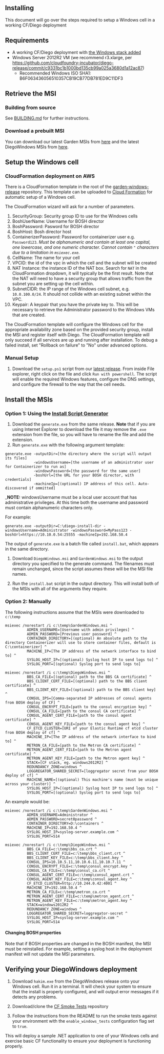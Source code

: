 ## Installing

This document will go over the steps required to setup a Windows cell in a
working CF/Diego deployment

## Requirements

- A working CF/Diego deployment with [the Windows stack added](https://github.com/cloudfoundry-incubator/diego-release/blob/9daae2c5ecff2ee8a9f67e3858e5d797815326ff/stubs-for-cf-release/enable_diego_windows_in_cc.yml)
- Windows Server 2012R2 VM (we recommend r3.xlarge, per https://github.com/cloudfoundry-incubator/diego-release/commit/c9331bc1b1000bd135cb99a025a3680d1a12ac87)
  - Recommended Windows ISO SHA1: B6F063436056510357CB19CB77DB781ED9C11DF3

## Retrieve the MSI

### Building from source

See [BUILDING.md](BUILDING.md) for further instructions.

### Download a prebuilt MSI

You can download our latest Garden MSIs from
[here](https://github.com/cloudfoundry-incubator/garden-windows-release/releases/latest)
and the latest DiegoWindows MSIs from
[here](https://github.com/cloudfoundry-incubator/diego-windows-release/releases/latest).

## Setup the Windows cell

### CloudFormation deployment on AWS

There is a CloudFormation template in the root of the
[garden-windows-release](https://github.com/cloudfoundry-incubator/diego-windows-release/)
repository. This template can be uploaded to [Cloud
Formation](https://console.aws.amazon.com/cloudformation/home) for automatic
setup of a Windows cell.

The CloudFormation wizard will ask for a number of parameters.

1. SecurityGroup: Security group ID to use for the Windows cells
1. BoshUserName: Username for BOSH director
1. BoshPassword: Pasword for BOSH director
1. BoshHost: Bosh director host
1. ContainerizerPassword: Password for containerizer user e.g. `Password123`. _Must be alphanumeric and contain at least one capital, one lowercase, and one numeric character. Cannot contain `"` characters due to a limitation in `msiexec.exe`._
1. CellName: The name for your cell
1. VPCID: the id of the vpc in which the cell and the subnet will be created
1. NAT Instance: the instance ID of the NAT box. Search for `NAT` in the CloudFormation dropdown, it will typically be the first result. Note that the NAT will need to have a security group that allows traffic from the subnet you are setting up the cell within.
1. SubnetCIDR: the IP range of the Windows cell subnet, e.g. `10.0.100.0/24`. It should not collide with an existing subnet within the VPC.
1. Keypair: A keypair that you have the private key to. This will be necessary to retrieve the Administrator password to the Windows VMs that are created.

The CloudFormation template will configure the Windows cell for the
appropriate availability zone based on the provided security group, install the
MSI and register itself with Diego. The CloudFormation template will only
succeed if all services are up and running after installation. To debug a
failed install, set "Rollback on failure" to "No" under advanced options.

### Manual Setup

1. Download the `setup.ps1` script from
our [latest release](https://github.com/cloudfoundry-incubator/garden-windows-release/releases/latest).
From inside File explorer, right click on the file and click `Run with powershell`.
The script will enable the required Windows features, 
configure the DNS settings, and configure the firewall to the way that the cell needs.

## Install the MSIs

### Option 1: Using the [Install Script Generator](https://github.com/cloudfoundry-incubator/greenhouse-install-script-generator)

1. Download the `generate.exe` from the same release. **Note** that if you are using Internet Explorer to download the file it may remove the `.exe` extension from the file, so you will have to rename the file and add the extension.
2. Run `generate.exe` with the following argument template:

```
generate.exe -outputDir=[the directory where the script will output its files]
             -windowsUsername=[the username of an administrator user for Containerizer to run as]
             -windowsPassword=[the password for the same user] 
             -boshUrl=[the URL for your BOSH director, with credentials]
             -machineIp=[(optional) IP address of this cell. Auto-discovered if ommitted]
```

_**NOTE:**  windowsUsername must be a local user account that has administrative privileges. At this time both the username and password must contain alphanumeric characters only.

For example:

```
generate.exe -outputDir=C:\diego-install-dir -windowsUsername=Administrator -windowsPassword=MyPass123 -boshUrl=https://10.10.0.54:25555 -machineIp=192.168.50.4
```

The output of `generate.exe` is a batch file called `install.bat`, which appears in the same directory.


1. Download `DiegoWindows.msi` and `GardenWindows.msi` to the output directory
you specified to the generate command. The filenames must remain unchanged, 
since the script assumes these will be the MSI file names.

1. Run the `install.bat` script in the output directory. This will install
both of the MSIs with all of the arguments they require.

### Option 2: Manually

The following instructions assume that the MSIs were downloaded to `c:\temp`

```
msiexec /norestart /i c:\temp\GardenWindows.msi ^
          ADMIN_USERNAME=[Username with admin privileges] ^
          ADMIN_PASSWORD=[Previous user password] ^
          CONTAINER_DIRECTORY=[(optional) An absolute path to the directory Containerizer will use to store container files, default is C:\containerizer] ^
          MACHINE_IP=[The IP address of the network interface to bind to] ^
          SYSLOG_HOST_IP=[(optional) Syslog host IP to send logs to] ^
          SYSLOG_PORT=[(optional) Syslog port to send logs to]

msiexec /norestart /i c:\temp\DiegoWindows.msi ^
          BBS_CA_FILE=[(optional) path to the BBS CA certificate] ^
          BBS_CLIENT_CERT_FILE=[(optional) path to the BBS client certificate] ^
          BBS_CLIENT_KEY_FILE=[(optional) path to the BBS client key] ^
          CONSUL_IPS=[Comma-separated IP addresses of consul agents from BOSH deploy of CF] ^
          CONSUL_ENCRYPT_FILE=[path to the consul encryption key] ^
          CONSUL_CA_FILE=[path to the consul CA certificate] ^
          CONSUL_AGENT_CERT_FILE=[path to the consul agent certificate] ^
          CONSUL_AGENT_KEY_FILE=[path to the consul agent key] ^
          CF_ETCD_CLUSTER=[URI of your Elastic Runtime cf etcd cluster from BOSH deploy of cf] ^
          MACHINE_IP=[The IP address of the network interface to bind to] ^
          METRON_CA_FILE=[path to the Metron CA certificate] ^
          METRON_AGENT_CERT_FILE=[path to the Metron agent certificate] ^
          METRON_AGENT_KEY_FILE=[path to the Metron agent key] ^
          STACK=[CF stack, eg. windows2012R2] ^
          REDUNDANCY_ZONE=windows ^
          LOGGREGATOR_SHARED_SECRET=[loggregator secret from your BOSH deploy of cf] ^
          MACHINE_NAME=[(optional) This machine's name (must be unique across your cluster)] ^
          SYSLOG_HOST_IP=[(optional) Syslog host IP to send logs to] ^
          SYSLOG_PORT=[(optional) Syslog port to send logs to]
```

An example would be:

```
msiexec /norestart /i c:\temp\GardenWindows.msi ^
          ADMIN_USERNAME=Administrator ^
          ADMIN_PASSWORD=secret0password ^
          CONTAINER_DIRECTORY=D:\containers ^
          MACHINE_IP=192.168.50.4 ^
          SYSLOG_HOST_IP=syslog-server.example.com ^
          SYSLOG_PORT=514

msiexec /norestart /i c:\temp\DiegoWindows.msi ^
          BBS_CA_FILE=c:\temp\bbs_ca.crt ^
          BBS_CLIENT_CERT_FILE=c:\temp\bbs_client.crt ^
          BBS_CLIENT_KEY_FILE=c:\temp\bbs_client.key ^
          CONSUL_IPS=10.10.5.11,10.10.6.11,10.10.7.11 ^
          CONSUL_ENCRYPT_FILE=c:\temp\consul_encrypt.key ^
          CONSUL_CA_FILE=c:\temp\consul_ca.crt ^
          CONSUL_AGENT_CERT_FILE=c:\temp\consul_agent.crt ^
          CONSUL_AGENT_KEY_FILE=c:\temp\consul_agent.key ^
          CF_ETCD_CLUSTER=http://10.244.0.42:4001 ^
          MACHINE_IP=192.168.50.4 ^
          METRON_CA_FILE=c:\temp\metron_ca.crt ^
          METRON_AGENT_CERT_FILE=c:\temp\metron_agent.crt ^
          METRON_AGENT_KEY_FILE=c:\temp\metron_agent.key ^
          STACK=windows2012R2 ^
          REDUNDANCY_ZONE=windows ^
          LOGGREGATOR_SHARED_SECRET=loggregator-secret ^
          SYSLOG_HOST_IP=syslog-server.example.com ^
          SYSLOG_PORT=514
```

#### Changing BOSH properties

Note that if BOSH properties are changed in the BOSH manifest, the MSI must be
reinstalled. For example, setting a syslog host in the deployment manifest will
not update the MSI parameters.

## Verifying your DiegoWindows deployment

1. Download `hakim.exe` from the DiegoWindows release onto your Windows cell.
   Run it in a terminal. It will check your system to ensure that the install
   is properly configured, and will output error messages if it detects any
   problems.

1. Download/clone the [CF Smoke Tests](https://github.com/cloudfoundry/cf-smoke-tests) repository

1. Follow the instructions from the README to run the smoke tests against your
environment with the `enable_windows_tests` configuration flag set to `true`.

This will deploy a sample .NET application to one of your Windows cells and
exercise basic CF functionality to ensure your deployment is functioning
properly.
